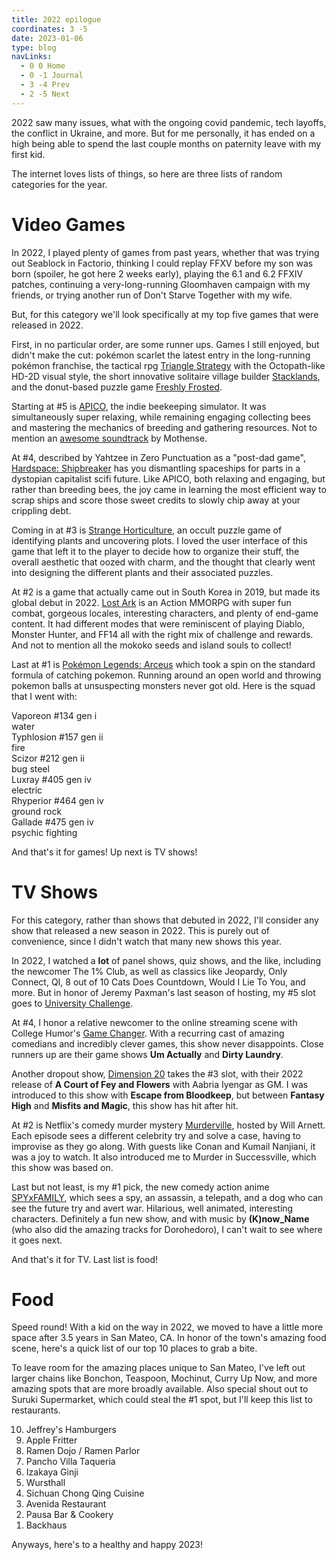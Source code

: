 ```yaml
---
title: 2022 epilogue
coordinates: 3 -5
date: 2023-01-06
type: blog
navLinks:
  - 0 0 Home
  - 0 -1 Journal
  - 3 -4 Prev
  - 2 -5 Next
---
```


2022 saw many issues, what with the ongoing covid pandemic, tech layoffs, the
conflict in Ukraine, and more. But for me personally, it has ended on a high
being able to spend the last couple months on paternity leave with my first kid.

The internet loves lists of things, so here are three lists of random categories
for the year.

# Video Games

In 2022, I played plenty of games from past years, whether that was trying out
Seablock in Factorio, thinking I could replay FFXV before my son was born
(spoiler, he got here 2 weeks early), playing the 6.1 and 6.2 FFXIV patches,
continuing a very-long-running Gloomhaven campaign with my friends, or trying
another run of Don't Starve Together with my wife.

But, for this category we'll look specifically at my top five games that were
released in 2022.

First, in no particular order, are some runner ups. Games I still enjoyed, but
didn't make the cut:
<a class="link" data-x="2" data-y="-2">pokémon scarlet</a> the latest entry in
the long-running pokémon franchise, the tactical rpg
[Triangle Strategy](https://store.steampowered.com/app/1850510/TRIANGLE_STRATEGY/)
with the Octopath-like HD-2D visual style, the short innovative solitaire
village builder
[Stacklands](https://store.steampowered.com/app/1948280/Stacklands/), and the
donut-based puzzle game
[Freshly Frosted](https://store.steampowered.com/app/1070790/Freshly_Frosted/).

Starting at #5 is [APICO](https://store.steampowered.com/app/1390190/APICO/),
the indie beekeeping simulator. It was simultaneously super relaxing, while
remaining engaging collecting bees and mastering the mechanics of breeding and
gathering resources. Not to mention an
[awesome soundtrack](https://open.spotify.com/album/7h9h8Wl55sle1g72KRHTrU) by
Mothense.

At #4, described by Yahtzee in Zero Punctuation as a "post-dad game",
[Hardspace: Shipbreaker](https://store.steampowered.com/app/1161580/Hardspace_Shipbreaker/)
has you dismantling spaceships for parts in a dystopian capitalist scifi future.
Like APICO, both relaxing and engaging, but rather than breeding bees, the joy
came in learning the most efficient way to scrap ships and score those sweet
credits to slowly chip away at your crippling debt.

Coming in at #3 is
[Strange Horticulture](https://store.steampowered.com/app/1574580/Strange_Horticulture/),
an occult puzzle game of identifying plants and uncovering plots. I loved the
user interface of this game that left it to the player to decide how to organize
their stuff, the overall aesthetic that oozed with charm, and the thought that
clearly went into designing the different plants and their associated puzzles.

At #2 is a game that actually came out in South Korea in 2019, but made its
global debut in 2022.
[Lost Ark](https://store.steampowered.com/app/1599340/Lost_Ark/) is an Action
MMORPG with super fun combat, gorgeous locales, interesting characters, and
plenty of end-game content. It had different modes that were reminiscent of
playing Diablo, Monster Hunter, and FF14 all with the right mix of challenge and
rewards. And not to mention all the mokoko seeds and island souls to collect!

Last at #1 is
[Pokémon Legends: Arceus](https://en.wikipedia.org/wiki/Pokémon_Legends:_Arceus)
which took a spin on the standard formula of catching pokemon. Running around an
open world and throwing pokemon balls at unsuspecting monsters never got old.
Here is the squad that I went with:

<div class="section pokemon-section">
  <div class="pokemon">
    <span class="mon-name">Vaporeon</span>
    <span class="detail">#134 gen i</span>
    <div class="types">
      <span class="type water">water</span>
    </div>
  </div>
  <div class="pokemon">
    <span class="mon-name">Typhlosion</span>
    <span class="detail">#157 gen ii</span>
    <div class="types">
      <span class="type fire">fire</span>
    </div>
  </div>
  <div class="pokemon">
    <span class="mon-name">Scizor</span>
    <span class="detail">#212 gen ii</span>
    <div class="types">
      <span class="type bug">bug</span>
      <span class="type steel">steel</span>
    </div>
  </div>
  <div class="pokemon">
    <span class="mon-name">Luxray</span>
    <span class="detail">#405 gen iv</span>
    <div class="types">
      <span class="type electric">electric</span>
    </div>
  </div>
  <div class="pokemon">
    <span class="mon-name">Rhyperior</span>
    <span class="detail">#464 gen iv</span>
    <div class="types">
      <span class="type ground">ground</span>
      <span class="type rock">rock</span>
    </div>
  </div>
  <div class="pokemon">
    <span class="mon-name">Gallade</span>
    <span class="detail">#475 gen iv</span>
    <div class="types">
      <span class="type psychic">psychic</span>
      <span class="type fighting">fighting</span>
    </div>
  </div>
</div>

And that's it for games! Up next is TV shows!

# TV Shows

For this category, rather than shows that debuted in 2022, I'll consider any
show that released a new season in 2022. This is purely out of convenience,
since I didn't watch that many new shows this year.

In 2022, I watched a **lot** of panel shows, quiz shows, and the like, including
the newcomer The 1% Club, as well as classics like Jeopardy, Only Connect, QI, 8
out of 10 Cats Does Countdown, Would I Lie To You, and more. But in honor of
Jeremy Paxman's last season of hosting, my #5 slot goes to
[University Challenge](https://en.wikipedia.org/wiki/University_Challenge).

At #4, I honor a relative newcomer to the online streaming scene with College
Humor's
[Game Changer](https://en.wikipedia.org/wiki/Dropout_(streaming_platform)). With
a recurring cast of amazing comedians and incredibly clever games, this show
never disappoints. Close runners up are their game shows **Um Actually** and
**Dirty Laundry**.

Another dropout show, [Dimension 20](https://en.wikipedia.org/wiki/Dimension_20)
takes the #3 slot, with their 2022 release of **A Court of Fey and Flowers**
with Aabria Iyengar as GM. I was introduced to this show with **Escape from
Bloodkeep**, but between **Fantasy High** and **Misfits and Magic**, this show
has hit after hit.

At #2 is Netflix's comedy murder mystery
[Murderville](https://en.wikipedia.org/wiki/Murderville), hosted by Will Arnett.
Each episode sees a different celebrity try and solve a case, having to
improvise as they go along. With guests like Conan and Kumail Nanjiani, it was a
joy to watch. It also introduced me to Murder in Successville, which this show
was based on.

Last but not least, is my #1 pick, the new comedy action anime
[SPYxFAMILY](https://en.wikipedia.org/wiki/Spy_%C3%97_Family), which sees a spy,
an assassin, a telepath, and a dog who can see the future try and avert war.
Hilarious, well animated, interesting characters. Definitely a fun new show, and
with music by **(K)now_Name** (who also did the amazing tracks for Dorohedoro),
I can't wait to see where it goes next.

And that's it for TV. Last list is food!

# Food

Speed round! With a kid on the way in 2022, we moved to have a little more space
after 3.5 years in San Mateo, CA. In honor of the town's amazing food scene,
here's a quick list of our top 10 places to grab a bite.

To leave room for the amazing places unique to San Mateo, I've left out larger
chains like Bonchon, Teaspoon, Mochinut, Curry Up Now, and more amazing spots
that are more broadly available. Also special shout out to Suruki Supermarket,
which could steal the #1 spot, but I'll keep this list to restaurants.

<ol reversed>
  <li>Jeffrey's Hamburgers</li>
  <li>Apple Fritter</li>
  <li>Ramen Dojo / Ramen Parlor</li>
  <li>Pancho Villa Taqueria</li>
  <li>Izakaya Ginji</li>
  <li>Wursthall</li>
  <li>Sichuan Chong Qing Cuisine</li>
  <li>Avenida Restaurant</li>
  <li>Pausa Bar &amp; Cookery</li>
  <li>Backhaus</li>
</ol>

Anyways, here's to a healthy and happy 2023!
